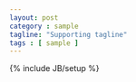 ```yaml
---
layout: post
category : sample
tagline: "Supporting tagline"
tags : [ sample ] 
---
```

{% include JB/setup %}

